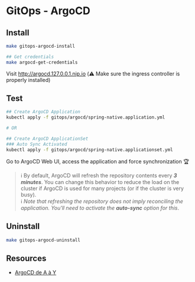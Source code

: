 # GitOps - ArgoCD

## Install
```bash
make gitops-argocd-install

## Get credentials
make argocd-get-credentials
```

Visit http://argocd.127.0.0.1.nip.io (⚠️ Make sure the ingress controller is properly installed)


## Test
```bash
## Create ArgoCD Application
kubectl apply -f gitops/argocd/spring-native.application.yml

# OR

## Create ArgoCD ApplicationSet
### Auto Sync Activated
kubectl apply -f gitops/argocd/spring-native.applicationset.yml
```

Go to ArgoCD Web UI, access the application and force synchronization 🏆

> ℹ️ By default, ArgoCD will refresh the repository contents every ***3 minutes***. You can change this behavior to reduce the load on the cluster if ArgoCD is used for many projects (or if the cluster is very busy). \
ℹ️ *Note that refreshing the repository does not imply reconciling the application. You'll need to activate the **auto-sync** option for this*.

## Uninstall
```bash
make gitops-argocd-uninstall
```

## Resources
- [ArgoCD de A à Y][argocd-blog-1]

<!-- Links -->
[argocd-blog-1]: https://une-tasse-de.cafe/blog/argocd/